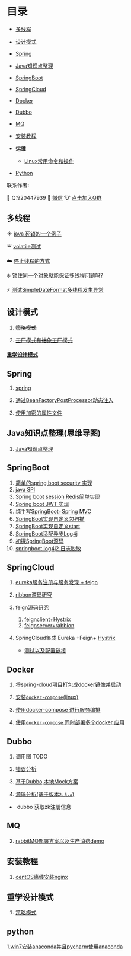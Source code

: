 # 目录

- [多线程](#多线程)

- [设计模式](#设计模式)

- [Spring](#Spring)

- [Java知识点整理](#Java知识点整理)

- [SpringBoot](#SpringBoot)

- [SpringCloud](#SpringCloud)

- [Docker](#Docker)

- [Dubbo](#Dubbo)

- [MQ](#MQ)

- [安装教程](#安装教程)

- **运维**

  - [Linux常用命令和操作](shell/Linux常用命令和操作.md)
    


- [Python](#python) 


联系作者:

:imp: Q:920447939
:dog: [微信](md-file/wechat.jpg)
:cow: [点击加入Q群](https://jq.qq.com/?_wv=1027&k=5OvlqGh)





## **<a id="多线程">多线程</a>**
:sunny: [java 死锁的一个例子](java-bases/src/main/java/cn/withme/thread/DealLock.java)

:umbrella: [volatile测试](java-bases/src/main/java/cn/withme/myvolatile/VolatileTest01.java)

:cloud: [停止线程的方式](java-bases/src/main/java/cn/withme/thread/StopThreadUnsafe.java)

:snowflake: [锁住同一个对象就能保证多线程问题吗?](MulitThread.MD/#t1)

:zap: ​[测试SimpleDateFormat多线程发生异常](java-bases/src/main/java/cn/withme/date/ParseDate.java)







## **<a id="设计模式">设计模式</a>**
1. [~~策略模式~~](java-bases/src/main/java/cn/withme/pattern/StrategyPattern.java)

2. [~~工厂模式和抽象工厂模式~~](https://blog.csdn.net/qq920447939/article/details/104009055)

   

   

#### [重学设计模式](#重学设计模式)

## **<a id="Spring">Spring</a>**

1. [spring](./spring/README.md)
2. [通过BeanFactoryPostProcessor动态注入](./spring/README.md#t1)

3. [使用加密的属性文件](./spring/README.md#t2)




## **<a id="Java知识点整理">Java知识点整理(思维导图)</a>**
1. [Java知识点整理](./Java知识点整理.xmind)


## **<a id="SpringBoot">SpringBoot</a>**
1. [简单的spring boot  security 实现](./spring-boot/spring-boot-security)
2. [java SPI](spring-boot/spring-boot-java-spi/src/main/java/cn/withmes/spi/SpiTest.java)
3. [Spring boot session Redis简单实现](SpringBoot.MD/#t1)
4. [Spring boot JWT 实现](SpringBoot.MD/#t2)
5. [纯手写SpringBoot+Spring MVC](spring-boot/spring-boot-custom)
6. [SpringBoot实现自定义包扫描](./SpringBoot实现自定义包扫描.md)
7. [SpringBoot实现自定义start](./SpringBoot实现自定义start.md)
8. [SpringBoot适配异步Log4j](./SpringBoot适配异步Log4j.md)
9. [初探SpringBoot源码](./spring-boot源码探索)
10. [springboot log4j2 日志脱敏](./springboot_log4j2_日志脱敏.md)

## **<a id="SpringCloud">SpringCloud</a>**
1. [eureka服务注册与服务发现 + feign](spring-cloud/spring-cloud-eureka)
2. [ribbon源码研究](spring-cloud/spring-cloud-simulate-ribbon-service/src/main/java/cn/withmes/spring/cloud/simulate/ribbon/service/SimulateApplication.java)
3. feign源码研究
   1. [feignclient+Hystrix](spring-cloud/spring-cloud-fegin/spring-cloud-open-fegin-client/src/main/java/cn/withmes/springcloud/open/fegin/client/FeginClient.java)
   2. [feignserver+rabbion](spring-cloud/spring-cloud-fegin/spring-cloud-open-fegin-server/src/main/java/cn/withmes/spring/cloud/open/fegin/server/FeginServer.java)
   
4. SpringCloud集成 Eureka +Feign+ [Hystrix](https://github.com/Netflix/Hystrix)    
   - [测试以及配置链接](SpringCloud.MD/#t1)





## **<a id="Docker">Docker</a>**

1. [将spring-cloud项目打包成docker镜像并启动](Docker.MD/#t1)

2. [安装`docker-compose`(linux)](Docker.MD/#t2)

3. [使用docker-compose 进行服务编排](Docker.MD/#t3)

4. [使用`docker-compose` 同时部署多个docker 应用](Docker.MD/#t4)



## **<a id="Dubbo">Dubbo</a>**
1. 调用图 TODO

2. [错误分析](Dubbo.MD/#t2)
3. [基于Dubbo,本地Mock方案](基于Dubbo,本地Mock方案.md)
4. [源码分析(基于版本`2.5.x`)](Dubbo.MD/#t3)

- ​	dubbo 获取zk注册信息

## **<a id="MQ">MQ</a>**
2. [rabbitMQ部署方案以及生产消费demo](rabbitMQ.md)


  ## **<a id="安装教程">安装教程</a>**
1. [centOS离线安装nginx](install_tutorial/centos_offline_nginx_script.md)
  


## **<a id="重学设计模式">重学设计模式</a>**

1. [策略模式](https://blog.csdn.net/qq920447939/article/details/106985808)



## **<a id="python">python</a>**
1.[win7安装anaconda并且pycharm使用anaconda](./python/win7安装anaconda并且pycharm使用anaconda.md)
